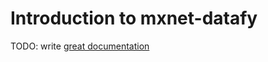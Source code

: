 # Introduction to mxnet-datafy

TODO: write [great documentation](http://jacobian.org/writing/what-to-write/)
